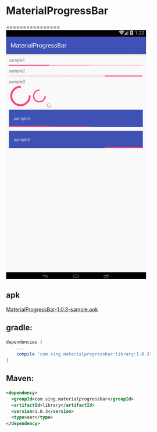 # MaterialProgressBar
================
 ![Basic](./app/src/main/res/drawable/demo.gif)
## apk
[MaterialProgressBar-1.0.3-sample.apk](https://github.com/Sing1/MaterialProgressBar/app.apk)
## gradle:
```groovy
dependencies {
    ...
    compile 'com.sing.materialprogressbar:library:1.0.3'
}
```
## Maven:
```xml
<dependency>
  <groupId>com.sing.materialprogressbar</groupId>
  <artifactId>library</artifactId>
  <version>1.0.3</version>
  <type>aar</type>
</dependency>
```
